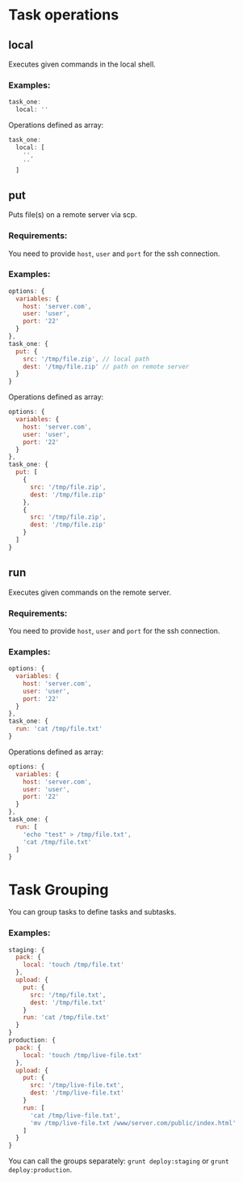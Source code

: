 # Task operations

## local
Executes given commands in the local shell.

### Examples:

```js
task_one:
  local: ''
```

Operations defined as array:

```js
task_one:
  local: [
    '',
    ''
  ]
```

## put
Puts file(s) on a remote server via scp.

### Requirements:
You need to provide `host`, `user` and `port` for the ssh connection.

### Examples:

```js
options: {
  variables: {
    host: 'server.com',
    user: 'user',
    port: '22'
  }
},
task_one: {
  put: {
    src: '/tmp/file.zip', // local path
    dest: '/tmp/file.zip' // path on remote server
  }
}
```

Operations defined as array:

```js
options: {
  variables: {
    host: 'server.com',
    user: 'user',
    port: '22'
  }
},
task_one: {
  put: [
    {
      src: '/tmp/file.zip',
      dest: '/tmp/file.zip'
    },
    {
      src: '/tmp/file.zip',
      dest: '/tmp/file.zip'
    }
  ]
}
```

## run
Executes given commands on the remote server.

### Requirements:
You need to provide `host`, `user` and `port` for the ssh connection.

### Examples:

```js
options: {
  variables: {
    host: 'server.com',
    user: 'user',
    port: '22'
  }
},
task_one: {
  run: 'cat /tmp/file.txt'
}
```

Operations defined as array:

```js
options: {
  variables: {
    host: 'server.com',
    user: 'user',
    port: '22'
  }
},
task_one: {
  run: [
    'echo "test" > /tmp/file.txt',
    'cat /tmp/file.txt'
  ]
}
```

# Task Grouping

You can group tasks to define tasks and subtasks.

### Examples:

```js
staging: {
  pack: {
    local: 'touch /tmp/file.txt'
  },
  upload: {
    put: {
      src: '/tmp/file.txt',
      dest: '/tmp/file.txt'
    }
    run: 'cat /tmp/file.txt'
  }
}
production: {
  pack: {
    local: 'touch /tmp/live-file.txt'
  },
  upload: {
    put: {
      src: '/tmp/live-file.txt',
      dest: '/tmp/live-file.txt'
    }
    run: [
      'cat /tmp/live-file.txt',
      'mv /tmp/live-file.txt /www/server.com/public/index.html'
    ]
  }
}
```

You can call the groups separately: `grunt deploy:staging` or `grunt deploy:production`.
